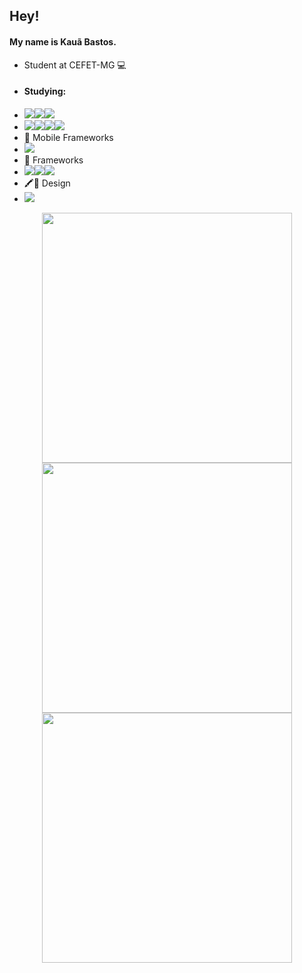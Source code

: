 ## Hey! 

#### My name is Kauã Bastos. 

- Student at CEFET-MG 💻 
-  #### Studying: 
-  </a><img src = "https://img.shields.io/badge/C%2B%2B-00599C?style=for-the-badge&logo=c%2B%2B&logoColor=white"></a></a><img src = "https://img.shields.io/badge/Python-3776AB?style=for-the-badge&logo=python&logoColor=white" target="_blank"></a></a><img src = "https://img.shields.io/badge/Java-ED8B00?style=for-the-badge&logo=java&logoColor=white"></a>
- <img src = "https://img.shields.io/badge/TypeScript-007ACC?style=for-the-badge&logo=typescript&logoColor=white"></a><img src = "https://img.shields.io/badge/PHP-777BB4?style=for-the-badge&logo=php&logoColor=white"></a></a><img src = "https://img.shields.io/badge/HTML5-E34F26?style=for-the-badge&logo=html5&logoColor=white"></a></a><img src = "https://img.shields.io/badge/CSS3-1572B6?style=for-the-badge&logo=css3&logoColor=white"></a>
- 📱 Mobile Frameworks 
- </a><img src = "https://img.shields.io/badge/React_Native-20232A?style=for-the-badge&logo=react&logoColor=61DAFB"></a>
- 🚀 Frameworks 
- </a><img src = "https://img.shields.io/badge/React-20232A?style=for-the-badge&logo=react&logoColor=61DAFB"></a></a><img src = "https://img.shields.io/badge/Expo-1B1F23?style=for-the-badge&logo=expo&logoColor=white"></a></a><img src = "https://img.shields.io/badge/Laravel-FF2D20?style=for-the-badge&logo=laravel&logoColor=white"></a>
- 🖍📐 Design
- </a><img src = "https://img.shields.io/badge/Figma-F24E1E?style=for-the-badge&logo=figma&logoColor=white"></a>
<div align="center">
   <img width="400" src="https://github-readme-stats.vercel.app/api?username=pingo700" />
   <img width="400" src="https://github-readme-streak-stats.herokuapp.com/?user=pingo700" />
</div>
<div align="center">
  <img width="400" src="https://github-readme-stats.vercel.app/api/top-langs/?username=pingo700" />
</div>
